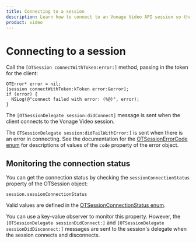 ```yaml
--- 
title: Connecting to a session 
description: Learn how to connect to an Vonage Video API session so that participants can use audio, video, and messaging functionality in your ios application.
product: video 
---
```


# Connecting to a session

Call the `[OTSession connectWithToken:error:]` method, passing in the token for the client:

```objective_c
OTError* error = nil;
[session connectWithToken:kToken error:&error];
if (error) {
  NSLog(@"connect failed with error: (%@)", error);
}
```

The `[OTSessionDelegate session:didConnect]` message is sent when the client connects to the Vonage Video session.

The `OTSessionDelegate session:didFailWithError:]` is sent when there is an error in connecting. See the documentation for the [OTSessionErrorCode enum](/sdk/stitch/video-ios-reference/Constants/OTSessionErrorCode.html) for descriptions of values of the `code` property of the error object.

## Monitoring the connection status

You can get the connection status by checking the `sessionConnectionStatus` property of the OTSession object:

```objective_c
session.sessionConnectionStatus
```
    
Valid values are defined in the [OTSessionConnectionStatus enum](/sdk/stitch/video-ios-reference/Constants/OTSessionConnectionStatus.html).

You can use a key-value observer to monitor this property. However, the `[OTSessionDelegate sessionDidConnect:]` and `[OTSessionDelegate sessionDidDisconnect:]` messages are sent to the session's delegate when the session connects and disconnects.
